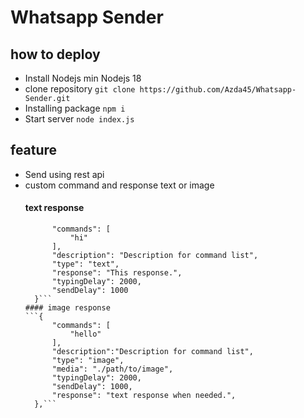 # Whatsapp Sender

## how to deploy

- Install Nodejs
  min Nodejs 18
- clone repository
  ```git clone https://github.com/Azda45/Whatsapp-Sender.git```
- Installing package
  ```npm i```
- Start server
  ```node index.js```
## feature
- Send using rest api
- custom command and response text or image
  #### text response
  ```{
        "commands": [
            "hi"
        ],
        "description": "Description for command list",
        "type": "text",
        "response": "This response.",
        "typingDelay": 2000,
        "sendDelay": 1000
    }```
  #### image response
  ```{
        "commands": [
            "hello"
        ],
        "description":"Description for command list",
        "type": "image",
        "media": "./path/to/image",
        "typingDelay": 2000,
        "sendDelay": 1000,
        "response": "text response when needed.",
    },```
